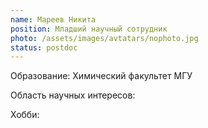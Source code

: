 ```yaml
---
name: Мареев Никита
position: Младший научный сотрудник
photo: /assets/images/avtatars/nophoto.jpg
status: postdoc
---
```


Образование: Химический факультет МГУ

Область научных интересов: 

Хобби: 